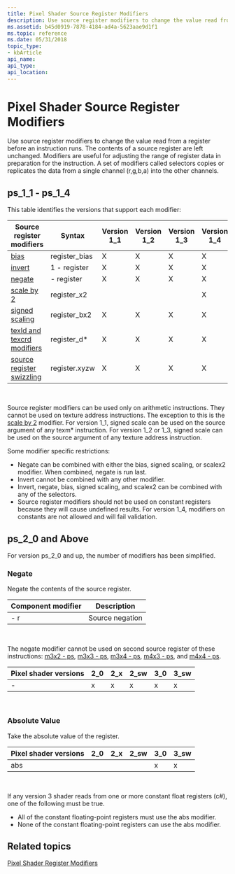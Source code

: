 ```yaml
---
title: Pixel Shader Source Register Modifiers
description: Use source register modifiers to change the value read from a register before an instruction runs.
ms.assetid: b45d0919-7878-4184-ad4a-5623aae9d1f1
ms.topic: reference
ms.date: 05/31/2018
topic_type: 
- kbArticle
api_name: 
api_type: 
api_location: 
---
```


# Pixel Shader Source Register Modifiers

Use source register modifiers to change the value read from a register before an instruction runs. The contents of a source register are left unchanged. Modifiers are useful for adjusting the range of register data in preparation for the instruction. A set of modifiers called selectors copies or replicates the data from a single channel (r,g,b,a) into the other channels.

## ps\_1\_1 - ps\_1\_4

This table identifies the versions that support each modifier:



| Source register modifiers                                                                                    | Syntax         | Version 1\_1 | Version 1\_2     | Version 1\_3     | Version 1\_4     |
|--------------------------------------------------------------------------------------------------------------|----------------|---------|------|------|------|
| [bias](dx9-graphics-reference-asm-ps-registers-modifiers-bias.md)                                           | register\_bias | X       | X    | X    | X    |
| [invert](dx9-graphics-reference-asm-ps-registers-modifiers-invert.md)                                       | 1 - register   | X       | X    | X    | X    |
| [negate](dx9-graphics-reference-asm-ps-registers-modifiers-negate.md)                                       | \- register    | X       | X    | X    | X    |
| [scale by 2](dx9-graphics-reference-asm-ps-registers-modifiers-scale-x2.md)                                 | register\_x2   |         |      |      | X    |
| [signed scaling](dx9-graphics-reference-asm-ps-registers-modifiers-signed-scale.md)                         | register\_bx2  | X       | X    | X    | X    |
| [texld and texcrd modifiers](dx9-graphics-reference-asm-ps-registers-modifiers-ps-1-4.md)                   | register\_d\*  | X       | X    | X    | X    |
| [source register swizzling](dx9-graphics-reference-asm-ps-registers-modifiers-source-register-swizzling.md) | register.xyzw  | X       | X    | X    | X    |



 

Source register modifiers can be used only on arithmetic instructions. They cannot be used on texture address instructions. The exception to this is the [scale by 2](dx9-graphics-reference-asm-ps-registers-modifiers-scale-x2.md) modifier. For version 1\_1, signed scale can be used on the source argument of any texm\* instruction. For version 1\_2 or 1\_3, signed scale can be used on the source argument of any texture address instruction.

Some modifier specific restrictions:

-   Negate can be combined with either the bias, signed scaling, or scalex2 modifier. When combined, negate is run last.
-   Invert cannot be combined with any other modifier.
-   Invert, negate, bias, signed scaling, and scalex2 can be combined with any of the selectors.
-   Source register modifiers should not be used on constant registers because they will cause undefined results. For version 1\_4, modifiers on constants are not allowed and will fail validation.

## ps\_2\_0 and Above

For version ps\_2\_0 and up, the number of modifiers has been simplified.

### Negate

Negate the contents of the source register.



| Component modifier | Description     |
|--------------------|-----------------|
| \- r               | Source negation |



 

The negate modifier cannot be used on second source register of these instructions: [m3x2 - ps](m3x2---ps.md), [m3x3 - ps](m3x3---ps.md), [m3x4 - ps](m3x4---ps.md), [m4x3 - ps](m4x3---ps.md), and [m4x4 - ps](m4x4---ps.md).



| Pixel shader versions | 2\_0 | 2\_x | 2\_sw | 3\_0 | 3\_sw |
|-----------------------|------|------|-------|------|-------|
| \-                    | x    | x    | x     | x    | x     |



 

### Absolute Value

Take the absolute value of the register.



| Pixel shader versions | 2\_0 | 2\_x | 2\_sw | 3\_0 | 3\_sw |
|-----------------------|------|------|-------|------|-------|
| abs                   |      |      |       | x    | x     |



 

If any version 3 shader reads from one or more constant float registers (c\#), one of the following must be true.

-   All of the constant floating-point registers must use the abs modifier.
-   None of the constant floating-point registers can use the abs modifier.

## Related topics

<dl> <dt>

[Pixel Shader Register Modifiers](dx9-graphics-reference-asm-ps-registers-modifiers.md)
</dt> </dl>

 

 




